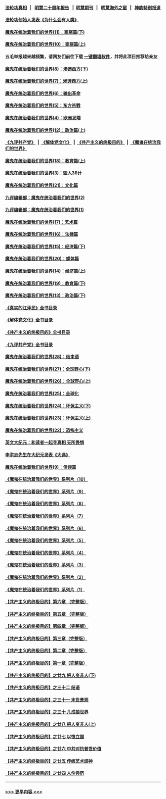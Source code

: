 #### [法轮功真相](https://github.com/gfw-breaker/truth/blob/master/README.md?t=0) &nbsp;&nbsp;|&nbsp;&nbsp; [明慧二十周年报告](https://github.com/gfw-breaker/mh-reports/blob/master/README.md?t=0) &nbsp;&nbsp;|&nbsp;&nbsp;[明慧期刊](https://github.com/gfw-breaker/mh-qikan) &nbsp;&nbsp;|&nbsp;&nbsp; [明慧海外之窗](https://github.com/gfw-breaker/mh-news/blob/master/README.md?t=0) &nbsp;&nbsp;|&nbsp;&nbsp; [神韵特别报道](https://github.com/gfw-breaker/mh-news/blob/master/shenyun.md?t=0)
#### [法轮功创始人发表《为什么会有人类》](../pages/nsc422/n13912117.md?t=04132143) 
#### [魔鬼在统治着我们的世界(11)：家庭篇(下)](../pages/nsc422/n10440961.md?t=04132143) 
#### [魔鬼在统治着我们的世界(10)：家庭篇(上)](../pages/nsc422/n10435448.md?t=04132143) 
#### 五毛举报越来越频繁，请网友们前往下载 [一键翻墙软件](https://github.com/gfw-breaker/ssr-accounts)，并将此项目推荐给亲友
#### [魔鬼在统治着我们的世界(8)：渗透西方(下)](../pages/nsc422/n10429603.md?t=04132143) 
#### [魔鬼在统治着我们的世界(7)：渗透西方(上)](../pages/nsc422/n10426013.md?t=04132143) 
#### [魔鬼在统治着我们的世界(6)：输出革命](../pages/nsc422/n10421536.md?t=04132143) 
#### [魔鬼在统治着我们的世界(5)：东方杀戮](../pages/nsc422/n10417707.md?t=04132143) 
#### [魔鬼在统治着我们的世界(4)：欧洲发端](../pages/nsc422/n10414890.md?t=04132143) 
#### [魔鬼在统治着我们的世界(12)：政治篇(上)](../pages/nsc422/n10444576.md?t=04132143) 
#### [《九评共产党》](https://github.com/begood0513/9ping.md/blob/master/README.md) &nbsp;|&nbsp; [《解体党文化》](../../../../jtdwh.md/blob/master/README.md)  &nbsp;|&nbsp; [《共产主义的终极目的》](../../../../gczydzjmd.md/blob/master/README.md) &nbsp;|&nbsp; [《魔鬼在统治我们的世界》](../../../../mgztzwmdsj.md/blob/master/README.md) 
#### [魔鬼在统治着我们的世界(18)：教育篇(上)](../pages/nsc422/n10526970.md?t=04132143) 
#### [魔鬼在统治着我们的世界(3)：毁人36计](../pages/nsc422/n10411583.md?t=04132143) 
#### [魔鬼在统治着我们的世界(21)：文化篇](../pages/nsc422/n10597706.md?t=04132143) 
#### [九评编辑部：魔鬼在统治着我们的世界(2)](../pages/nsc422/n10410036.md?t=04132143) 
#### [九评编辑部：魔鬼在统治着我们的世界(1)](../pages/nsc422/n10406825.md?t=04132143) 
#### [魔鬼在统治着我们的世界(17)：艺术篇](../pages/nsc422/n10499093.md?t=04132143) 
#### [魔鬼在统治着我们的世界(16)：法律篇](../pages/nsc422/n10485969.md?t=04132143) 
#### [魔鬼在统治着我们的世界(15)：经济篇(下)](../pages/nsc422/n10469975.md?t=04132143) 
#### [魔鬼在统治着我们的世界(20)：媒体篇](../pages/nsc422/n10586579.md?t=04132143) 
#### [魔鬼在统治着我们的世界(14)：经济篇(上)](../pages/nsc422/n10457370.md?t=04132143) 
#### [魔鬼在统治着我们的世界(19)：教育篇(下)](../pages/nsc422/n10564808.md?t=04132143) 
#### [魔鬼在统治着我们的世界(13)：政治篇(下)](../pages/nsc422/n10448270.md?t=04132143) 
#### [《真实的江泽民》全书目录](../pages/nsc422/n13721399.md?t=04132143) 
#### [《解体党文化》全书目录](../pages/nsc422/n13721157.md?t=04132143) 
#### [《共产主义的终极目的》全书目录](../pages/nsc422/n13721048.md?t=04132143) 
#### [《九评共产党》全书目录](../pages/nsc422/n13708085.md?t=04132143) 
#### [魔鬼在统治着我们的世界(28)：结束语](../pages/nsc422/n10936246.md?t=04132143) 
#### [魔鬼在统治着我们的世界(27)：全球野心(下)](../pages/nsc422/n10928319.md?t=04132143) 
#### [魔鬼在统治着我们的世界(26)：全球野心(上)](../pages/nsc422/n10900318.md?t=04132143) 
#### [魔鬼在统治着我们的世界(25)：全球化](../pages/nsc422/n10788205.md?t=04132143) 
#### [魔鬼在统治着我们的世界(24)：环保主义(下)](../pages/nsc422/n10695307.md?t=04132143) 
#### [魔鬼在统治着我们的世界(23)：环保主义(上)](../pages/nsc422/n10688613.md?t=04132143) 
#### [魔鬼在统治着我们的世界(22)：恐怖主义](../pages/nsc422/n10614727.md?t=04132143) 
#### [英文大纪元：和读者一起寻真相 无所畏惧](../pages/nsc422/n12542027.md?t=04132143) 
#### [李洪志先生在大纪元发表《大选》](../pages/nsc422/n12534746.md?t=04132143) 
#### [魔鬼在统治着我们的世界(9)：信仰篇](../pages/nsc422/n10432159.md?t=04132143) 
#### [《魔鬼在统治着我们的世界》系列片（10）](../pages/nsc422/n12292670.md?t=04132143) 
#### [《魔鬼在统治着我们的世界》系列片（9）](../pages/nsc422/n12290859.md?t=04132143) 
#### [《魔鬼在统治着我们的世界》系列片（8）](../pages/nsc422/n12287445.md?t=04132143) 
#### [《魔鬼在统治着我们的世界》系列片（7）](../pages/nsc422/n12283425.md?t=04132143) 
#### [《魔鬼在统治着我们的世界》系列片（6）](../pages/nsc422/n12282314.md?t=04132143) 
#### [《魔鬼在统治着我们的世界》系列片（5）](../pages/nsc422/n12281419.md?t=04132143) 
#### [《魔鬼在统治着我们的世界》系列片（4）](../pages/nsc422/n12274024.md?t=04132143) 
#### [《魔鬼在统治着我们的世界》系列片（3）](../pages/nsc422/n12271322.md?t=04132143) 
#### [《魔鬼在统治着我们的世界》系列片（2）](../pages/nsc422/n12269049.md?t=04132143) 
#### [《魔鬼在统治着我们的世界》系列片（1）](../pages/nsc422/n12267575.md?t=04132143) 
#### [【共产主义的终极目的】第六章 （完整版）](../pages/nsc422/n11428913.md?t=04132143) 
#### [【共产主义的终极目的】第五章 （完整版）](../pages/nsc422/n11428912.md?t=04132143) 
#### [【共产主义的终极目的】第四章 （完整版）](../pages/nsc422/n11428907.md?t=04132143) 
#### [【共产主义的终极目的】第三章（完整版）](../pages/nsc422/n11428848.md?t=04132143) 
#### [【共产主义的终极目的】第二章（完整版）](../pages/nsc422/n11428831.md?t=04132143) 
#### [【共产主义的终极目的】第一章（完整版）](../pages/nsc422/n11417651.md?t=04132143) 
#### [【共产主义的终极目的】之廿九 把人变非人(下)](../pages/nsc422/n11344140.md?t=04132143) 
#### [【共产主义的终极目的】之三十二 结语](../pages/nsc422/n11360535.md?t=04132143) 
#### [【共产主义的终极目的】之三十一 末世景观](../pages/nsc422/n11351129.md?t=04132143) 
#### [【共产主义的终极目的】之三十 几成狼世界](../pages/nsc422/n11348280.md?t=04132143) 
#### [【共产主义的终极目的】之廿八 把人变非人(上)](../pages/nsc422/n11340492.md?t=04132143) 
#### [【共产主义的终极目的】之廿七 以恨立国](../pages/nsc422/n11336944.md?t=04132143) 
#### [【共产主义的终极目的】之廿六 中共对抗普世价值](../pages/nsc422/n11324785.md?t=04132143) 
#### [【共产主义的终极目的】之廿五 传统艺术颂神](../pages/nsc422/n11296396.md?t=04132143) 
#### [【共产主义的终极目的】之廿四 人伦典范](../pages/nsc422/n11296397.md?t=04132143) 

----
#### [ >>> 更早内容 <<< ](../indexes/nsc422-earlier.md)
